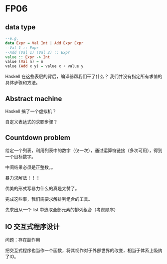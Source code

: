 # FP06

## data type

```haskell
--e.g.
data Expr = Val Int | Add Expr Expr
--Val 1 :: Expr
--Add (Val 1) (Val 2) :: Expr
value :: Expr -> Int
value (Val n) = n
value (Add x y) = value x + value y
```

Haskell 在这些表层的背后，编译器帮我们干了什么？
我们并没有指定所有求值的具体步骤和方法。

## Abstract machine

Haskell 搞了一个虚拟机？

自定义表达式的求职步骤？

## Countdown problem

给定一个列表，利用列表中的数字（仅一次），通过运算符链接（多次可用），得到一个目标数字。

中间结果必须是正整数。。

暴力求解法！！！

优美的形式写暴力什么的真是太赞了。

完成这些事，我们需要求解排列组合的工具。

先求出从一个 list 中选取全部元素的排列组合（考虑顺序）

## IO 交互式程序设计

问题：存在副作用

把交互式程序也当作一个函数，将其视作对于外部世界的改变，相当于体系上吸纳了IO。